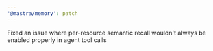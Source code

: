 ```yaml
---
'@mastra/memory': patch
---
```


Fixed an issue where per-resource semantic recall wouldn't always be enabled properly in agent tool calls
